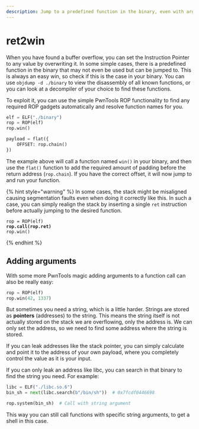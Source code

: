 ```yaml
---
description: Jump to a predefined function in the binary, even with arguments
---
```


# ret2win

When you have found a buffer overflow, you can set the Instruction Pointer to any value by overwriting it. In some simple cases, there is a predefined function in the binary that may not even be used but can be jumped to. This is always an easy win, so check if this is the case in your binary. You can use `objdump -d ./binary` to view the disassembly of all known functions, or you can look at a decompiler of your choice to find these functions.&#x20;

To exploit it, you can use the simple PwnTools ROP functionality to find any required ROP gadgets automatically and resolve function names for you.&#x20;

```python
elf = ELF("./binary")
rop = ROP(elf)
rop.win()

payload = flat({
    OFFSET: rop.chain()
})
```

The example above will call a function named `win()` in your binary, and then use the `flat()` function to add the required amount of padding before the return address (`rop.chain`). If you have the correct offset, it will now jump to and run your function.&#x20;

{% hint style="warning" %}
In some cases, the stack might be misaligned causing segmentation faults even when doing it correctly like this. In such a case, you can simply realign the stack by inserting a single `ret` instruction before actually jumping to the desired function.&#x20;

<pre class="language-python"><code class="lang-python">rop = ROP(elf)
<strong>rop.call(rop.ret)
</strong>rop.win()
</code></pre>
{% endhint %}

## Adding arguments

With some more PwnTools magic adding arguments to a function call can also be really easy:

```python
rop = ROP(elf)
rop.win(42, 1337)
```

But sometimes you need a string, which is a little harder. Strings are stored as **pointers** (addresses) to the string. This means the string itself is not actually stored on the stack we are overflowing, only the address is. We can only set the address, so we need to find some address where the string is stored.&#x20;

If you can leak addresses like the stack pointer, you can simply calculate and point it to the address of your own payload, where you completely control the value as it is your input.&#x20;

If you can only leak an address like libc, you can search in that binary to find the string you need. For example:

```python
libc = ELF("./libc.so.6")
bin_sh = next(libc.search(b"/bin/sh"))  # 0x7fcdf0446698

rop.system(bin_sh)  # Call with string argument
```

This way you can still call functions with specific string arguments, to get a shell in this case.&#x20;
